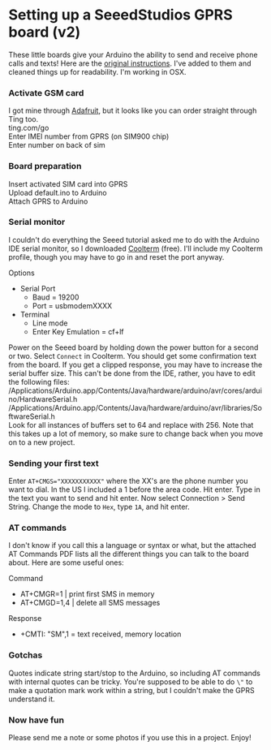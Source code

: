 # Setting up a SeeedStudios GPRS board (v2)

These little boards give your Arduino the ability to send and receive
phone calls and texts! Here are the [original
instructions](http://www.seeedstudio.com/wiki/GPRS_Shield_V2.0). 
I've added to them and cleaned things up for readability. I'm working in OSX.

### Activate GSM card

I got mine through [Adafruit](https://www.adafruit.com/products/2505), but it looks like you can order straight through Ting too.  
ting.com/go  
Enter IMEI number from GPRS (on SIM900 chip)  
Enter number on back of sim

### Board preparation

Insert activated SIM card into GPRS  
Upload default.ino to Arduino  
Attach GPRS to Arduino  

### Serial monitor

I couldn't do everything the Seeed tutorial asked me to do with the
Arduino IDE serial monitor, so I downloaded
[Coolterm](http://freeware.the-meiers.org/) (free). I'll include my
Coolterm profile, though you may have to go in and reset the port
anyway. 

Options  
* Serial Port  
  * Baud = 19200 
  * Port = usbmodemXXXX  
* Terminal  
  * Line mode
  * Enter Key Emulation = cf+lf  
  
Power on the Seeed board by holding down the power button for a second
or two. Select `Connect` in Coolterm. You should get some confirmation
text from the board. If you get a clipped response, you may have to
increase the serial buffer size. This can't be done from the IDE,
rather, you have to edit the following files:  
/Applications/Arduino.app/Contents/Java/hardware/arduino/avr/cores/arduino/HardwareSerial.h  
/Applications/Arduino.app/Contents/Java/hardware/arduino/avr/libraries/SoftwareSerial.h  
Look for all instances of buffers set to 64 and replace with 256. Note that this takes
up a lot of memory, so make sure to change back when you move on to a
new project.

### Sending your first text

Enter `AT+CMGS="XXXXXXXXXXX"` where the XX's are the phone number you
want to dial. In the US I included a 1 before the area code. Hit enter.
Type in the text you want to send and hit enter. Now select Connection >
Send String. Change the mode to `Hex`, type `1A`, and hit enter.

### AT commands

I don't know if you call this a language or syntax or what, but the
attached AT Commands PDF lists all the different things you can talk to
the board about. Here are some useful ones:

Command  
* AT+CMGR=1 | print first SMS in memory 
* AT+CMGD=1,4 | delete all SMS messages

Response  
* +CMTI: "SM",1 = text received, memory location  

### Gotchas  

Quotes indicate string start/stop to the Arduino, so including AT
commands with internal quotes can be tricky. You're supposed to be able
to do `\"` to make a quotation mark work within a string, but I couldn't make the GPRS
understand it.

### Now have fun

Please send me a note or some photos if you use this in a project. Enjoy!
  
